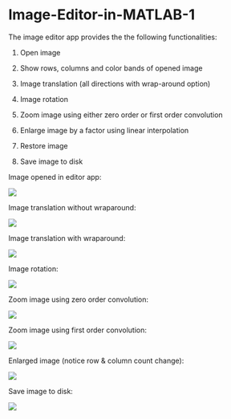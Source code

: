 # Image-Editor-in-MATLAB-1

The image editor app provides the the following functionalities:

1. Open image

2. Show rows, columns and color bands of opened image

3. Image translation (all directions with wrap-around option)

4. Image rotation

5. Zoom image using either zero order or first order convolution

6. Enlarge image by a factor using linear interpolation

7. Restore image

8. Save image to disk

Image opened in editor app:

![](images/1.PNG)

Image translation without wraparound:

![](images/2.PNG)

Image translation with wraparound:

![](images/3.PNG)

Image rotation:

![](images/4.PNG)

Zoom image using zero order convolution:

![](images/5.PNG)

Zoom image using first order convolution:

![](images/6.PNG)

Enlarged image (notice row & column count change):

![](images/7.PNG)

Save image to disk:

![](images/8.PNG)
